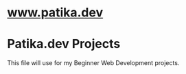 # www.patika.dev
# Patika.dev Projects

This file will use for my Beginner Web Development projects.